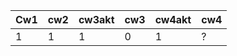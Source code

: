 | Cw1 | cw2 | cw3akt | cw3 | cw4akt | cw4 |
|-----|-----|--------|-----|--------|-----|
|   1 |   1 |      1 |   0 |      1 | ?   |
